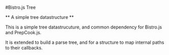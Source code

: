 #Bistro.js Tree

** A simple tree datastructure **

This is a simple tree datastrucuture, and common dependency for Bistro.js and PrepCook.js.

It is extended to build a parse tree, and for a structure to map internal paths to their callbacks.